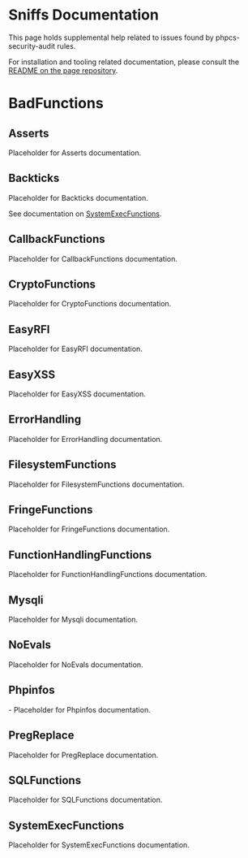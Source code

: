 # Sniffs Documentation

This page holds supplemental help related to issues found by phpcs-security-audit rules.

For installation and tooling related documentation, please consult the [README on the page repository](https://github.com/FloeDesignTechnologies/phpcs-security-audit).


# BadFunctions

## Asserts

Placeholder for Asserts documentation.


## Backticks

Placeholder for Backticks documentation.

See documentation on [SystemExecFunctions](#SystemExecFunctions).


## CallbackFunctions 

Placeholder for CallbackFunctions documentation.


## CryptoFunctions

Placeholder for CryptoFunctions documentation.


## EasyRFI

Placeholder for EasyRFI documentation.


## EasyXSS

Placeholder for EasyXSS documentation.


## ErrorHandling

Placeholder for ErrorHandling documentation.


## FilesystemFunctions

Placeholder for FilesystemFunctions documentation.


## FringeFunctions

Placeholder for FringeFunctions documentation.


## FunctionHandlingFunctions

Placeholder for FunctionHandlingFunctions documentation.


## Mysqli

Placeholder for Mysqli documentation.


## NoEvals

Placeholder for NoEvals documentation.


## Phpinfos
<a name="#BadFunctions-Phpinfos">-</a>
Placeholder for Phpinfos documentation.


## PregReplace

Placeholder for PregReplace documentation.


## SQLFunctions

Placeholder for SQLFunctions documentation.


## SystemExecFunctions

Placeholder for SystemExecFunctions documentation.
